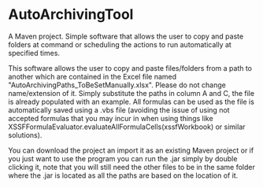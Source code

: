 # AutoArchivingTool

A Maven project. Simple software that allows the user to copy and paste folders at command or scheduling the actions 
to run automatically at specified times.

This software allows the user to copy and paste files/folders from a path to another which are contained in the Excel file named "AutoArchivingPaths_ToBeSetManually.xlsx". Please do not change name/extension of it. Simply substitute the paths in column A and C, the file is already populated with an example. All formulas can be used as the file is automatically saved using a .vbs file (avoiding the issue of using not accepted formulas that you may incur in when using things like XSSFFormulaEvaluator.evaluateAllFormulaCells(xssfWorkbook) or similar solutions).



You can download the project an import it as an existing Maven project or if you just want to use the program you can run the .jar simply by double clicking it, note that you will still need the other files to be in the same folder where the .jar is located as all the paths are based on the location of it.


